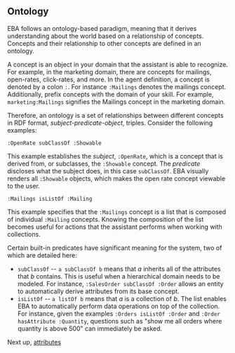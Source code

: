 ## Ontology

EBA follows an ontology-based paradigm, meaning that it derives understanding about the world based on a relationship of concepts. Concepts and their relationship to other concepts are defined in an ontology.

A concept is an object in your domain that the assistant is able to recognize. For example, in the marketing domain, there are concepts for mailings, open-rates, click-rates, and more. In the agent definition, a concept is denoted by a colon `:`. For instance `:Mailings` denotes the mailings concept. Additionally, prefix concepts with the domain of your skill. For example, `marketing:Mailings` signifies the Mailings concept in the marketing domain.

Therefore, an ontology is a set of relationships between different concepts in RDF format, _subject-predicate-object_, triples. Consider the following examples:

```
:OpenRate subClassOf :Showable
```

This example establishes the _subject_, `:OpenRate`, which is a concept that is derived from, or subclasses, the `:Showable` concept. The _predicate_ discloses what the subject does, in this case `subClassOf`. EBA visually renders all `:Showable` objects, which makes the open rate concept viewable to the user.

```
:Mailings isListOf :Mailing
```

This example specifies that the `:Mailings` concept is a list that is composed of individual `:Mailing` concepts. Knowing the composition of the list becomes useful for actions that the assistant performs when working with collections.


Certain built-in predicates have significant meaning for the system, two of which are detailed here:
- `subClassOf`  -- `a subClassOf b` means that _a_ inherits all of the attributes that _b_ contains. This is useful when a hierarchical domain needs to be modeled. For instance, `:SalesOrder subClassOf :Order` allows an entity to automatically derive attributes from its base concept.
- `isListOf`    -- `a listOf b` means that _a_ is a collection of _b_. The list enables EBA to automatically perform data operations on top of the collection. For instance, given the examples `:Orders isListOf :Order` and `:Order hasAttribute :Quantity`, questions such as "show me all orders where quantity is above 500" can immediately be asked.


Next up, [attributes](./components/Attributes.md)
